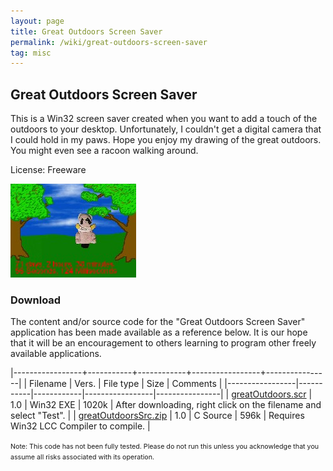 ```yaml
---
layout: page
title: Great Outdoors Screen Saver
permalink: /wiki/great-outdoors-screen-saver
tag: misc
---
```


## Great Outdoors Screen Saver

This is a Win32 screen saver created when you want to add a touch of the outdoors to your desktop. Unfortunately, I couldn't get a digital camera that I could hold in my paws. Hope you enjoy my drawing of the great outdoors. You might even see a racoon walking around.

License: Freeware

![Great Outdoors Screen Saver](/assets/images/great-outdoors-screen-saver.jpg)

### Download
The content and/or source code for the "Great Outdoors Screen Saver" application has been made available as a reference below. It is our hope that it will be an encouragement to others learning to program other freely available applications.

|-----------------+-----------+------------+-----------------+----------------|
| Filename	  | Vers.     | File type  | Size	     | Comments       |
|-----------------|-----------|------------|-----------------|----------------|
| [greatOutdoors.scr](../downloads/greatOutdoors.scr) | 1.0 | Win32 EXE	| 1020k	| After downloading, right click on the filename and select "Test". | 
| [greatOutdoorsSrc.zip](../downloads/greatOutdoorsSrc.zip) | 1.0 | C Source    | 596k  | Requires Win32 LCC Compiler to compile. | 

<html>
        <span style="font-size: 8pt;">
                Note: This code has not been fully tested. Please do not run this unless you acknowledge that you assume all risks associated with its operation.
        </span>
        </html>
